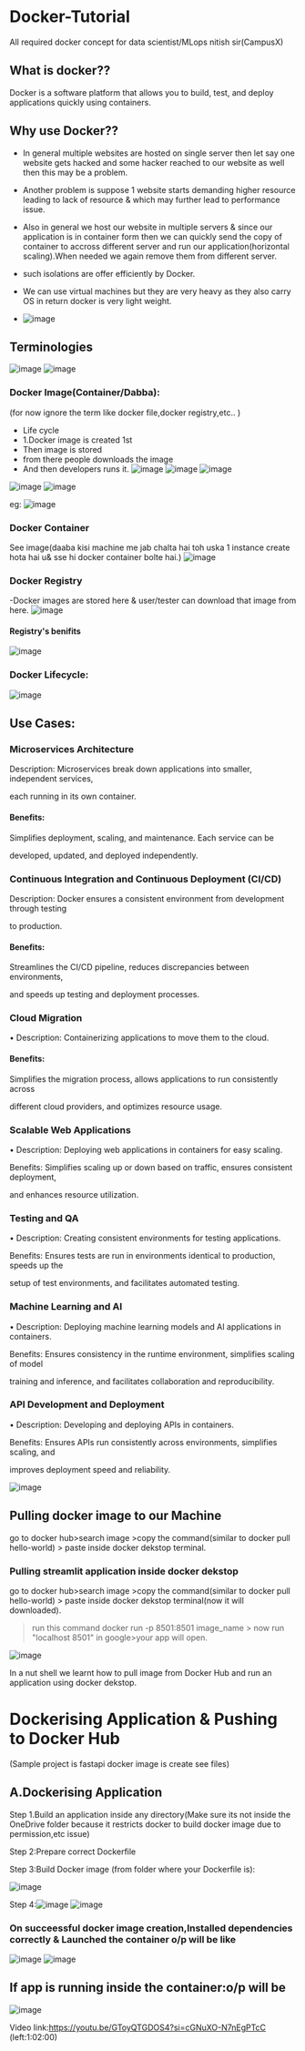 # Docker-Tutorial
All required  docker concept for data scientist/MLops nitish sir(CampusX)
## What is docker??
Docker is a software platform that allows you to build, test, and deploy applications quickly using containers.

## Why use Docker??

- In general multiple websites are hosted on single server then let say one website gets hacked and some hacker reached to our website as well then this may be a problem.

- Another problem is suppose 1 website starts demanding higher resource leading to lack of resource & which may further lead to performance issue.
- Also in general we host our website in multiple servers & since our application is in container form then we can quickly send the copy of container to accross different server and run our application(horizontal scaling).When needed we again remove them from different server.
- such isolations are offer efficiently by Docker.
- We can use virtual machines but they are very heavy as they also carry OS in return docker is very light weight.
- ![image](https://github.com/user-attachments/assets/5663409d-c818-4398-8b67-4529f1b0aeac)

## Terminologies
![image](https://github.com/user-attachments/assets/a7820613-758a-411a-9554-2d6302b9abd8)
![image](https://github.com/user-attachments/assets/31496e84-6089-4315-a8bf-3fc61db4f46e)
### Docker Image(Container/Dabba):
(for now ignore the term like docker file,docker registry,etc.. )
- Life cycle
- 1.Docker image is created 1st
- Then image is stored
- from there people downloads the image
- And then developers runs it.
![image](https://github.com/user-attachments/assets/1504251c-8b21-48db-83ab-8022452c0468)
![image](https://github.com/user-attachments/assets/eb7545fd-b80d-462a-9735-5cdd88b55b84)
![image](https://github.com/user-attachments/assets/3166b153-bb96-4a7c-a556-e955d9a55b08)

![image](https://github.com/user-attachments/assets/e3ecccbe-6ffd-495a-b1b4-5ec7d1e644b6)
![image](https://github.com/user-attachments/assets/813cef05-cc66-489c-be15-22ec387a12ca)

eg:
![image](https://github.com/user-attachments/assets/d3eb95e4-a14e-4f49-8087-cc7024b4478a)
### Docker Container
See image(daaba kisi machine me jab chalta hai toh uska 1 instance create hota hai u& sse hi docker container bolte hai.)
![image](https://github.com/user-attachments/assets/797f1959-b1c5-4257-9b13-770abbcc6a48)
### Docker Registry
-Docker images are stored here & user/tester can download that image from here.
![image](https://github.com/user-attachments/assets/6b3b0e1a-653b-4a0a-a8d6-9ed840a263fe)
#### Registry's benifits
![image](https://github.com/user-attachments/assets/8ea3aa15-bc28-4476-b1c6-7a5c78c8df17)


### Docker Lifecycle:
![image](https://github.com/user-attachments/assets/3be049de-9e3d-4fb2-8b58-4b62c69353d8)

## Use Cases:

### Microservices Architecture

Description: Microservices break down applications into smaller, independent services,

each running in its own container.

#### Benefits:
Simplifies deployment, scaling, and maintenance. Each service can be

developed, updated, and deployed independently.


### Continuous Integration and Continuous Deployment (CI/CD)
Description: Docker ensures a consistent environment from development through testing

to production.

#### Benefits: 
Streamlines the CI/CD pipeline, reduces discrepancies between environments,

and speeds up testing and deployment processes.


### Cloud Migration

• Description: Containerizing applications to move them to the cloud.

#### Benefits:
Simplifies the migration process, allows applications to run consistently across

different cloud providers, and optimizes resource usage.


### Scalable Web Applications

• Description: Deploying web applications in containers for easy scaling.

Benefits: Simplifies scaling up or down based on traffic, ensures consistent deployment,

and enhances resource utilization.


### Testing and QA

• Description: Creating consistent environments for testing applications.

Benefits: Ensures tests are run in environments identical to production, speeds up the

setup of test environments, and facilitates automated testing.


### Machine Learning and AI

• Description: Deploying machine learning models and AI applications in containers.

Benefits: Ensures consistency in the runtime environment, simplifies scaling of model

training and inference, and facilitates collaboration and reproducibility.


### API Development and Deployment

• Description: Developing and deploying APIs in containers.

Benefits: Ensures APIs run consistently across environments, simplifies scaling, and

improves deployment speed and reliability.


![image](https://github.com/user-attachments/assets/b7aa1feb-bf22-4816-bf75-a4fcd897f958)
## Pulling docker image to our Machine
go to docker hub>search image >copy the command(similar to docker pull hello-world) > paste inside docker dekstop terminal.

### Pulling streamlit application inside docker dekstop
go to docker hub>search image >copy the command(similar to docker pull hello-world) > paste inside docker dekstop terminal(now it will downloaded).

>run this command docker run -p 8501:8501 image_name > now run "localhost 8501" in google>your app will open.

![image](https://github.com/user-attachments/assets/549d8f2c-d968-4fe2-a4d5-8795b7a08650)



In a nut shell we learnt how to pull image from Docker Hub and run an application using docker dekstop.


# Dockerising Application & Pushing to Docker Hub
(Sample project is fastapi docker image is create see files)

## A.Dockerising Application
Step 1.Build an application inside any directory(Make sure its not inside the OneDrive folder because it restricts docker to build docker image due to permission,etc issue) 

Step 2:Prepare correct Dockerfile

Step 3:Build Docker image (from folder where your Dockerfile is):

![image](https://github.com/user-attachments/assets/ab697ad2-07d6-4c31-91e9-af425d50d4eb)

Step 4:![image](https://github.com/user-attachments/assets/9275a1ea-df8f-4f0a-aaec-be5e1d40f856)
![image](https://github.com/user-attachments/assets/9275a1ea-df8f-4f0a-aaec-be5e1d40f856)


### On succeessful docker image creation,Installed dependencies correctly & Launched the container o/p will be like
![image](https://github.com/user-attachments/assets/fc2c2f08-23a0-4549-a4af-2941cae36283)
![image](https://github.com/user-attachments/assets/d36c1a9c-6f02-4ebd-85a6-f9616a6a02b1)


## If app is running inside the container:o/p will be
![image](https://github.com/user-attachments/assets/c956b94f-b5d1-46dd-8ef4-2cefb2523f11)





Video link:https://youtu.be/GToyQTGDOS4?si=cGNuXO-N7nEgPTcC
(left:1:02:00)
